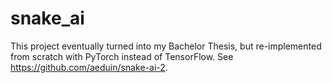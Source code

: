 # snake_ai
This project eventually turned into my Bachelor Thesis, but re-implemented from scratch with PyTorch instead of TensorFlow. See https://github.com/aeduin/snake-ai-2.
